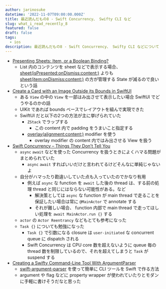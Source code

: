 ```yaml
---
author: jarinosuke
datetime: '2022-11-07T09:00:00.000Z'
title: 最近読んだもの8 - Swift Concurrency、 Swifty CLI など
slug: what_i_read_recently_8
featured: false
draft: false
tags:
  - ios
description: 最近読んだもの8 - Swift Concurrency、 Swifty CLI などについて
---
```


- [Presenting Sheets: Item, or a Boolean Binding?](https://www.swiftjectivec.com/SwiftUI-sheet-present-item-vs-toggle/)
	- List 内のコンテンツを sheet などで表示する場合、[sheet(isPresented:onDismiss:content:)](https://developer.apple.com/documentation/SwiftUI/View/sheet(isPresented:onDismiss:content:)) よりも [sheet(item:onDismiss:content:)](https://developer.apple.com/documentation/swiftui/view/sheet(item:ondismiss:content:)) の方が管理する State が減るので良いという話
- [Create a Card with an Image Outside its Bounds in SwiftUI](https://holyswift.app/create-a-card-with-an-image-outside-its-bounds-in-swiftui/)
	- ある `View` の中の `View` を一部はみ出させて表示したい場合 SwiftUI でどうやるのかの話
	- UIKit であれば bounds ベースでレイアウトを組んで実現できた
	- SwiftUI だと以下の2つの方法が主に挙げられていた
		- `ZStack` でラップする
			- この content 内で padding をうまいこと指定する
		- [overlay(alignment:content:)](https://developer.apple.com/documentation/swiftui/view/overlay(alignment:content:)) modifier を使う
			- overlay modifier の content 内ではみ出させる View を扱う
- [Swift Concurrency – Things They Don’t Tell You](https://wojciechkulik.pl/ios/swift-concurrency-things-they-dont-tell-you)
	- `async` `await` などを使った Concurrency を扱うときによくハマる問題がまとめられていた
		- `async` `await` すればいいだけと言われてるけどそんなに単純じゃないよ
	- 自分がハマったり勘違いしていた点も入っていたのでかなり有用
		- 例えば `async` な function を `await` した後の thread は、する前の処理 thread と同じにはならない可能性がある。など
			- 解決策としては `async` な function が main thread で走ることを保証したい場合は常に `@MainActor` で annotate する
			- それが難しい場合、 function 内部で main thread で走ってほしい処理を `await MainActor.run {}` する
	 - `actor` の `Actor Reentrancy` などもとても参考になった
	 - `Task {}` についても勉強になった
		 - `Task {}` で引数になる closure は `user-initiated` な concurrent queue に dispatch される
		 - Swift Concurrency は CPU core 数を超えないように queue 毎の thread 数を制限しているので、それを超えてしまうと `Task` が suspend する
- [Creating a Swifty Command-Line Tool With ArgumentParser](https://betterprogramming.pub/creating-a-swifty-command-line-tool-with-argumentparser-a6240b512b0b)
	- [swift-argument-parser](https://github.com/apple/swift-argument-parser) を使って簡単に CLI ツールを Swift で作る方法
	- argument や flag などに property wrapper が使われていたりとモダンに手軽に書けそうだなと思った
